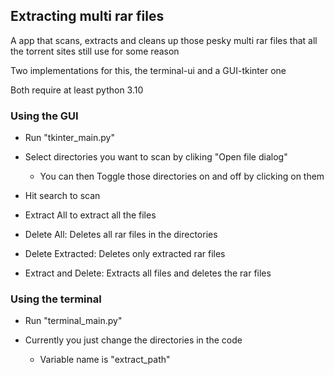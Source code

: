 ## Extracting multi rar files

A app that scans, extracts and cleans up those pesky multi rar files that all the torrent sites still use for some reason

Two implementations for this, the terminal-ui and a GUI-tkinter one

Both require at least python 3.10

### Using the GUI

- Run "tkinter_main.py"

- Select directories you want to scan by cliking "Open file dialog"

  - You can then Toggle those directories on and off by clicking on them

- Hit search to scan

- Extract All to extract all the files

- Delete All: Deletes all rar files in the directories

- Delete Extracted: Deletes only extracted rar files

- Extract and Delete: Extracts all files and deletes the rar files

### Using the terminal

- Run "terminal_main.py"

- Currently you just change the directories in the code

  - Variable name is "extract_path"

